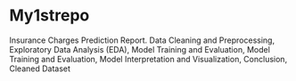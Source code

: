 # My1strepo
Insurance Charges Prediction Report. Data Cleaning and Preprocessing, Exploratory Data Analysis (EDA), Model Training and Evaluation, Model Training and Evaluation, Model Interpretation and Visualization, Conclusion, Cleaned Dataset
